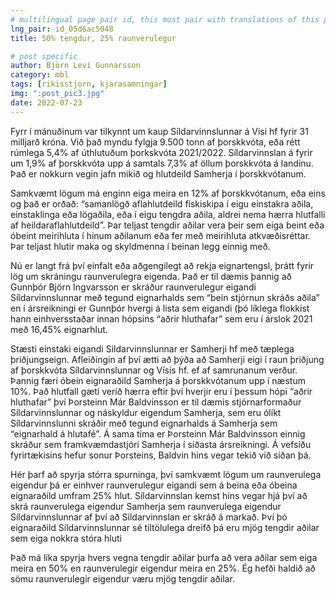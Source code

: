 ```yaml
---
# multilingual page pair id, this must pair with translations of this page. (This name must be unique)
lng_pair: id_05d6ac5048
title: 50% tengdur, 25% raunverulegur

# post specific
author: Björn Leví Gunnarsson
category: mbl
tags: [rikisstjorn, kjarasamningar]
img: ":post_pic3.jpg"
date: 2022-07-23
---
```


Fyrr í mánuðinum var tilkynnt um kaup Síldarvinnslunnar á Vísi hf fyrir 31 milljarð króna. Við það myndu fylgja 9.500 tonn af þorskkvóta, eða rétt rúmlega 5,4% af úthlutuðum þorkskvóta 2021/2022. Síldarvinnslan á fyrir um 1,9% af þorskkvóta upp á samtals 7,3% af öllum þorskkvóta á landinu. Það er nokkurn vegin jafn mikið og hlutdeild Samherja í þorskkvótanum.

Samkvæmt lögum má enginn eiga meira en 12% af þorskkvótanum, eða eins og það er orðað: “samanlögð aflahlutdeild fiskiskipa í eigu einstakra aðila, einstaklinga eða lögaðila, eða í eigu tengdra aðila, aldrei nema hærra hlutfalli af heildaraflahlutdeild”. Þar teljast tengdir aðilar vera þeir sem eiga beint eða óbeint meirihluta í hinum aðilanum eða fer með meirihluta atkvæðisréttar. Þar teljast hlutir maka og skyldmenna í beinan legg einnig með.

Nú er langt frá því einfalt eða aðgengilegt að rekja eignartengsl, þrátt fyrir lög um skráningu raunverulegra eigenda. Það er til dæmis þannig að Gunnþór Björn Ingvarsson er skráður raunverulegur eigandi Síldarvinnslunnar með tegund eignarhalds sem “bein stjórnun skráðs aðila” en í ársreikningi er Gunnþór hvergi á lista sem eigandi (þó líklega flokkist hann einhversstaðar innan hópsins “aðrir hluthafar” sem eru í árslok 2021 með 16,45% eignarhlut.

Stæsti einstaki eigandi Sildarvinnslunnar er Samherji hf með tæplega þriðjungseign. Afleiðingin af því ætti að þýða að Samherji eigi í raun þriðjung af þorskkvóta Síldarvinnslunnar og Vísis hf. ef af samrunanum verður. Þannig færi óbein eignaraðild Samherja á þorskkvótanum upp í næstum 10%. Það hlutfall gæti verið hærra eftir því hverjir eru í þessum hópi “aðrir hluthafar” því Þorsteinn Már Baldvinsson er til dæmis stjórnarformaður Síldarvinnslunnar og náskyldur eigendum Samherja, sem eru ólíkt Síldarvinnslunni skráðir með tegund eignarhalds á Samherja sem “eignarhald á hlutafé”. Á sama tíma er Þorsteinn Már Baldvinsson einnig skráður sem framkvæmdastjóri Samherja í síðasta ársreikningi. Á vefsíðu fyrirtækisins hefur sonur Þorsteins, Baldvin hins vegar tekið við síðan þá.

Hér þarf að spyrja stórra spurninga, því samkvæmt lögum um raunverulega eigendur þá er einhver raunverulegur eigandi sem á beina eða óbeina eignaraðild umfram 25% hlut. Síldarvinnslan kemst hins vegar hjá því að skrá raunverulega eigendur Samherja sem raunverulega eigendur Síldarvinnslunnar af því að Síldarvinnslan er skráð á markað. Því þó eignaraðild Síldarvinnslunnar sé tiltölulega dreifð þá eru mjög tengdir aðilar sem eiga nokkra stóra hluti

Það má líka spyrja hvers vegna tengdir aðilar þurfa að vera aðilar sem eiga meira en 50% en raunverulegir eigendur meira en 25%. Ég hefði haldið að sömu raunverulegir eigendur væru mjög tengdir aðilar.
